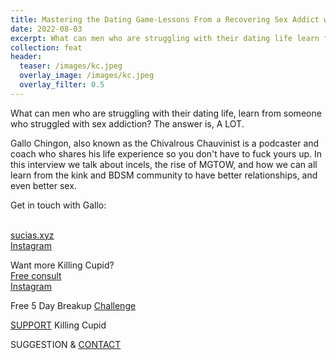 ```yaml
---
title: Mastering the Dating Game-Lessons From a Recovering Sex Addict with Gallo Chingon
date: 2022-08-03
excerpt: What can men who are struggling with their dating life learn from a sex addict?
collection: feat
header:
  teaser: /images/kc.jpeg
  overlay_image: /images/kc.jpeg
  overlay_filter: 0.5
---
```


<!--<iframe src='https://open.spotify.com/embed/episode/4YSJebUGmyOhfU0JbxNeKy' width='80%' height='232' frameborder='0' allowtransparency='true' allow='encrypted-media'></iframe>-->

What can men who are struggling with their dating life, learn from someone who struggled with sex addiction? The answer is, A LOT.

Gallo Chingon, also known as the Chivalrous Chauvinist is a podcaster and coach who shares his life experience so you don't have to fuck yours up. In this interview we talk about incels, the rise of MGTOW, and how we can all learn from the kink and BDSM community to have better relationships, and even better sex.

Get in touch with Gallo:

<br>[sucias.xyz](https://sucias.xyz)
<br>[Instagram](https://www.instagram.com/sucias.are.my.favorite)

Want more Killing Cupid?
<br>[Free consult](https://app.squarespacescheduling.com/schedule.php?owner=26058093&appointmentType=32780901)
<br>[Instagram](https://www.instagram.com/killingcupid__)

Free 5 Day Breakup [Challenge](https://www.killingcupid.com/5-day-breakup-challenge)

[SUPPORT](https://www.buymeacoffee.com/NadiaAni) Killing Cupid

SUGGESTION & <a href="mailto:Nadia@KilllingCupid.com">CONTACT</a> 
